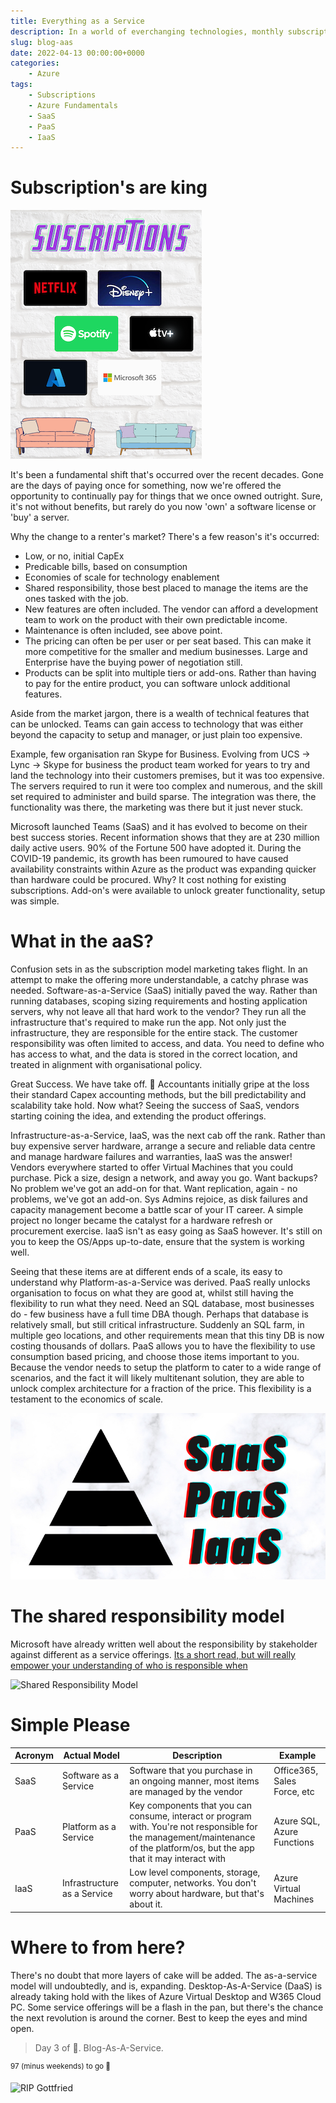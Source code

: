 ```yaml
---
title: Everything as a Service
description: In a world of everchanging technologies, monthly subscriptions reign
slug: blog-aas
date: 2022-04-13 00:00:00+0000
categories:
    - Azure
tags:
    - Subscriptions
    - Azure Fundamentals
    - SaaS
    - PaaS
    - IaaS 
---
```


# Subscription's are king

![Subscriptions are kind](Subscriptions.png)

It's been a fundamental shift that's occurred over the recent decades. Gone are the days of paying once for something, now we're offered the opportunity to continually pay for things that we once owned outright. Sure, it's not without benefits, but rarely do you now 'own' a software license or 'buy' a server.

Why the change to a renter's market? There's a few reason's it's occurred:

* Low, or no, initial CapEx
* Predicable bills, based on consumption
* Economies of scale for technology enablement
* Shared responsibility, those best placed to manage the items are the ones tasked with the job.
* New features are often included. The vendor can afford a development team to work on the product with their own predictable income.
* Maintenance is often included, see above point.
* The pricing can often be per user or per seat based. This can make it more competitive for the smaller and medium businesses. Large and Enterprise have the buying power of negotiation still.
* Products can be split into multiple tiers or add-ons. Rather than having to pay for the entire product, you can software unlock additional features.

Aside from the market jargon, there is a wealth of technical features that can be unlocked. Teams can gain access to technology that was either beyond the capacity to setup and manager, or just plain too expensive.

Example, few organisation ran Skype for Business. Evolving from UCS -> Lync -> Skype for business the product team worked for years to try and land the technology into their customers premises, but it was too expensive. The servers required to run it were too complex and numerous, and the skill set required to administer and build sparse. The integration was there, the functionality was there, the marketing was there but it just never stuck.

Microsoft launched Teams (SaaS) and it has evolved to become on their best success stories. Recent information shows that they are at 230 million daily active users. 90% of the Fortune 500 have adopted it. During the COVID-19 pandemic, its growth has been rumoured to have caused availability constraints within Azure as the product was expanding quicker than hardware could be procured. Why? It cost nothing for existing subscriptions. Add-on's were available to unlock greater functionality, setup was simple.

# What in the aaS?
Confusion sets in as the subscription model marketing takes flight. In an attempt to make the offering more understandable, a catchy phrase was needed. Software-as-a-Service (SaaS) initially paved the way. Rather than running databases, scoping sizing requirements and hosting application servers, why not leave all that hard work to the vendor? They run all the infrastructure that's required to make run the app. Not only just the infrastructure, they are responsible for the entire stack. The customer responsibility was often limited to access, and data. You need to define who has access to what, and the data is stored in the correct location, and treated in alignment with organisational policy.

Great Success. We have take off. 🛫 Accountants initially gripe at the loss their standard Capex accounting methods, but the bill predictability and scalability take hold. Now what? Seeing the success of SaaS, vendors starting coining the idea, and extending the product offerings.

Infrastructure-as-a-Service, IaaS, was the next cab off the rank. Rather than buy expensive server hardware, arrange a secure and reliable data centre and manage hardware failures and warranties, IaaS was the answer! Vendors everywhere started to offer Virtual Machines that you could purchase. Pick a size, design a network, and away you go. Want backups? No problem we've got an add-on for that. Want replication, again - no problems, we've got an add-on. Sys Admins rejoice, as disk failures and capacity management become a battle scar of your IT career. A simple project no longer became the catalyst for a hardware refresh or procurement exercise. IaaS isn't as easy going as SaaS however. It's still on you to keep the OS/Apps up-to-date, ensure that the system is working well.

Seeing that these items are at different ends of a scale, its easy to understand why Platform-as-a-Service was derived. PaaS really unlocks organisation to focus on what they are good at, whilst still having the flexibility to run what they need. Need an SQL database, most businesses do - few business have a full time DBA though. Perhaps that database is relatively small, but still critical infrastructure. Suddenly an SQL farm, in multiple geo locations, and other requirements mean that this tiny DB is now costing thousands of dollars. PaaS allows you to have the flexibility to use consumption based pricing, and choose those items important to you. Because the vendor needs to setup the platform to cater to a wide range of scenarios, and the fact it will likely multitenant solution, they are able to unlock complex architecture for a fraction of the price. This flexibility is a testament to the economics of scale.

![Adid-aas](SaaS-PaaS-IaaS.png)

# The shared responsibility model
Microsoft have already written well about the responsibility by stakeholder against different as a service offerings. [Its a short read, but will really empower your understanding of who is responsible when](https://docs.microsoft.com/en-us/azure/security/fundamentals/shared-responsibility)

![Shared Responsibility Model](https://docs.microsoft.com/en-us/azure/security/fundamentals/media/shared-responsibility/shared-responsibility.svg)

# Simple Please

| Acronym | Actual Model | Description | Example |
| ---- | ---- | ---- | ---- |
| SaaS | Software as a Service | Software that you purchase in an ongoing manner, most items are managed by the vendor | Office365, Sales Force, etc |
| PaaS | Platform as a Service | Key components that you can consume, interact or program with. You're not responsible for the management/maintenance of the platform/os, but the app that it may interact with | Azure SQL, Azure Functions | 
| IaaS | Infrastructure as a Service | Low level components, storage, computer, networks. You don't worry about hardware, but that's about it. | Azure Virtual Machines | 

# Where to from here?
There's no doubt that more layers of cake will be added. The as-a-service model will undoubtedly, and is, expanding. Desktop-As-A-Service (DaaS) is already taking hold with the likes of Azure Virtual Desktop and W365 Cloud PC. Some service offerings will be a flash in the pan, but there's the chance the next revolution is around the corner. Best to keep the eyes and mind open. 

>Day 3 of 💯. Blog-As-A-Service.

<sup>97 (minus weekends) to go 💪</sup>

![RIP Gottfried](https://media.giphy.com/media/3owypi5uX35d9Tobv2/giphy.gif)

